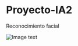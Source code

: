 # Proyecto-IA2
Reconocimiento facial


![Image text]([[Banner-IA.gif](https://github.com/valegb13/Proyecto-IA2/blob/4ecb09f92db1d4a52bb002c40b9a061eca20afba/Banner-IA.gif)https://github.com/valegb13/Proyecto-IA2/blob/4ecb09f92db1d4a52bb002c40b9a061eca20afba/Banner-IA.gif])
